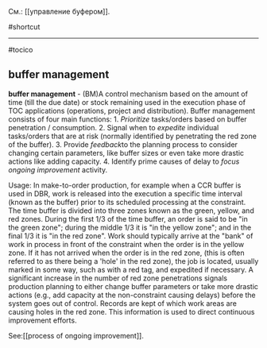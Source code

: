 См.: [[управление буфером]].

#shortcut




<hr/>

#tocico

## buffer management

<b>buffer management</b> - (BM)A control mechanism based on the amount of time (till the due date) or stock remaining used in the execution phase of TOC applications (operations, project and distribution).
Buffer management consists of four main functions:  1.  <i>Prioritize</i> tasks/orders based on buffer penetration / consumption. 2.  Signal when to <i>expedite</i> individual tasks/orders that are at risk (normally identified by penetrating the 
red zone of the buffer). 
3.  Provide <i>feedback</i>to the planning process to consider changing certain parameters, like buffer sizes or 
even take more drastic actions like adding capacity. 
4.  Identify prime causes of delay to <i>focus ongoing improvement</i> activity. 


Usage:  In make-to-order production, for example when a CCR buffer is used in DBR, work is released into the execution a specific time interval (known as the buffer) prior to its scheduled processing at the constraint. The time buffer is divided into three zones known as the green, yellow, and red zones. During the first 1/3 of the time buffer, an order is said to be "in the green zone"; during the middle 1/3 it is "in the yellow zone"; and in the final 1/3 it is "in the red zone". Work should typically arrive at the "bank" of work in process in front of the constraint when the order is in the yellow zone. If it has not arrived when the order is in the red zone, (this is often referred to as there being a 'hole' in the red zone), the job is located, usually marked in some way, such as with a red tag, and expedited if necessary. A significant increase in the number of red zone penetrations signals production planning to either change buffer parameters or take more drastic actions (e.g., add capacity at the non-constraint causing delays) before the system goes out of control.  Records are kept of which work areas are causing holes in the red zone. This information is used to direct continuous improvement efforts.  



See:[[process of ongoing improvement]].
